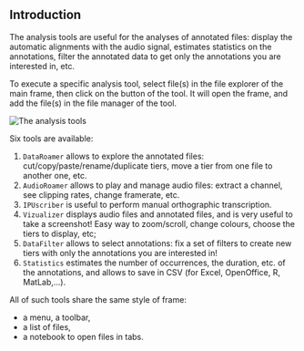 ## Introduction

The analysis tools are useful for the analyses of annotated files: display 
the automatic alignments with the audio signal, estimates statistics on the 
annotations, filter the annotated data to get only the annotations you are
interested in, etc.
 
To execute a specific analysis tool, select file(s) in the file explorer of 
the main frame, then click on the button of the tool. It will open the frame, 
and add the file(s) in the file manager of the tool. 

![The analysis tools](./etc/screenshots/CCP.png)

Six tools are available:

1. `DataRoamer` allows to explore the annotated files: cut/copy/paste/rename/duplicate tiers, move a tier from one file to another one, etc. 
2. `AudioRoamer` allows to play and manage audio files: extract a channel, see clipping rates, change framerate, etc.
3. `IPUscriber` is useful to perform manual orthographic transcription.
4. `Vizualizer` displays audio files and annotated files, and is very useful to take a screenshot! Easy way to zoom/scroll, change colours, choose the tiers to display, etc;
5. `DataFilter` allows to select annotations: fix a set of filters to create new tiers with only the annotations you are interested in!
6. `Statistics` estimates the number of occurrences, the duration, etc. of the annotations, and allows to save in CSV (for Excel, OpenOffice, R, MatLab,...).

All of such tools share the same style of frame:

- a menu, a toolbar,
- a list of files,
- a notebook to open files in tabs.
